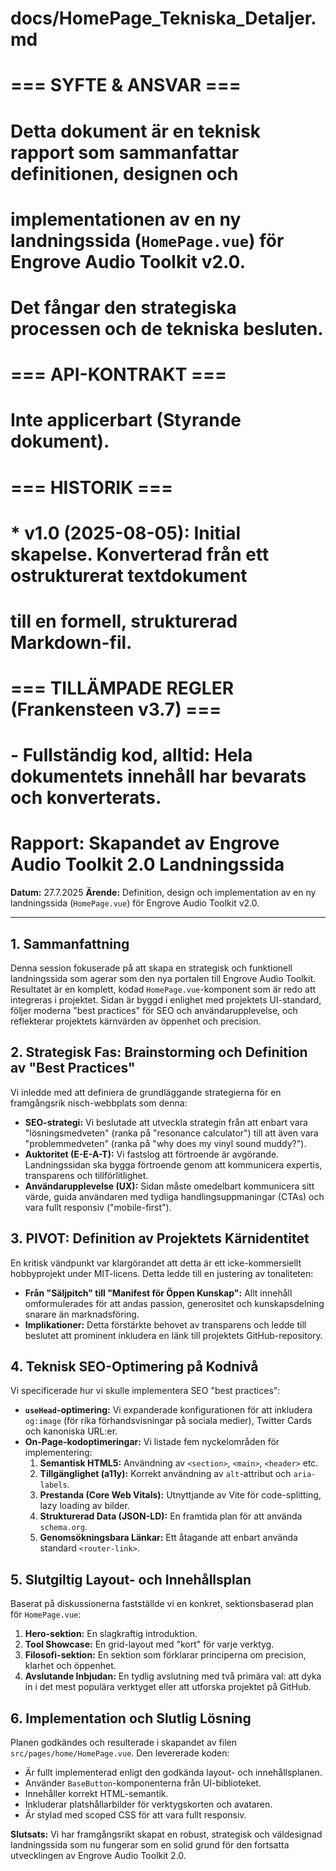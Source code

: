 # docs/HomePage_Tekniska_Detaljer.md
#
# === SYFTE & ANSVAR ===
# Detta dokument är en teknisk rapport som sammanfattar definitionen, designen och
# implementationen av en ny landningssida (`HomePage.vue`) för Engrove Audio Toolkit v2.0.
# Det fångar den strategiska processen och de tekniska besluten.
#
# === API-KONTRAKT ===
# Inte applicerbart (Styrande dokument).
#
# === HISTORIK ===
# * v1.0 (2025-08-05): Initial skapelse. Konverterad från ett ostrukturerat textdokument
#   till en formell, strukturerad Markdown-fil.
#
# === TILLÄMPADE REGLER (Frankensteen v3.7) ===
# - Fullständig kod, alltid: Hela dokumentets innehåll har bevarats och konverterats.

# Rapport: Skapandet av Engrove Audio Toolkit 2.0 Landningssida
**Datum:** 27.7.2025
**Ärende:** Definition, design och implementation av en ny landningssida (`HomePage.vue`) för Engrove Audio Toolkit v2.0.

---

## 1. Sammanfattning
Denna session fokuserade på att skapa en strategisk och funktionell landningssida som agerar som den nya portalen till Engrove Audio Toolkit. Resultatet är en komplett, kodad `HomePage.vue`-komponent som är redo att integreras i projektet. Sidan är byggd i enlighet med projektets UI-standard, följer moderna "best practices" för SEO och användarupplevelse, och reflekterar projektets kärnvärden av öppenhet och precision.

## 2. Strategisk Fas: Brainstorming och Definition av "Best Practices"
Vi inledde med att definiera de grundläggande strategierna för en framgångsrik nisch-webbplats som denna:

*   **SEO-strategi:** Vi beslutade att utveckla strategin från att enbart vara "lösningsmedveten" (ranka på "resonance calculator") till att även vara "problemmedveten" (ranka på "why does my vinyl sound muddy?").
*   **Auktoritet (E-E-A-T):** Vi fastslog att förtroende är avgörande. Landningssidan ska bygga förtroende genom att kommunicera expertis, transparens och tillförlitlighet.
*   **Användarupplevelse (UX):** Sidan måste omedelbart kommunicera sitt värde, guida användaren med tydliga handlingsuppmaningar (CTAs) och vara fullt responsiv ("mobile-first").

## 3. PIVOT: Definition av Projektets Kärnidentitet
En kritisk vändpunkt var klargörandet att detta är ett icke-kommersiellt hobbyprojekt under MIT-licens. Detta ledde till en justering av tonaliteten:

*   **Från "Säljpitch" till "Manifest för Öppen Kunskap":** Allt innehåll omformulerades för att andas passion, generositet och kunskapsdelning snarare än marknadsföring.
*   **Implikationer:** Detta förstärkte behovet av transparens och ledde till beslutet att prominent inkludera en länk till projektets GitHub-repository.

## 4. Teknisk SEO-Optimering på Kodnivå
Vi specificerade hur vi skulle implementera SEO "best practices":

*   **`useHead`-optimering:** Vi expanderade konfigurationen för att inkludera `og:image` (för rika förhandsvisningar på sociala medier), Twitter Cards och kanoniska URL:er.
*   **On-Page-kodoptimeringar:** Vi listade fem nyckelområden för implementering:
    1.  **Semantisk HTML5:** Användning av `<section>`, `<main>`, `<header>` etc.
    2.  **Tillgänglighet (a11y):** Korrekt användning av `alt`-attribut och `aria-labels`.
    3.  **Prestanda (Core Web Vitals):** Utnyttjande av Vite för code-splitting, lazy loading av bilder.
    4.  **Strukturerad Data (JSON-LD):** En framtida plan för att använda `schema.org`.
    5.  **Genomsökningsbara Länkar:** Ett åtagande att enbart använda standard `<router-link>`.

## 5. Slutgiltig Layout- och Innehållsplan
Baserat på diskussionerna fastställde vi en konkret, sektionsbaserad plan för `HomePage.vue`:

1.  **Hero-sektion:** En slagkraftig introduktion.
2.  **Tool Showcase:** En grid-layout med "kort" för varje verktyg.
3.  **Filosofi-sektion:** En sektion som förklarar principerna om precision, klarhet och öppenhet.
4.  **Avslutande Inbjudan:** En tydlig avslutning med två primära val: att dyka in i det mest populära verktyget eller att utforska projektet på GitHub.

## 6. Implementation och Slutlig Lösning
Planen godkändes och resulterade i skapandet av filen `src/pages/home/HomePage.vue`. Den levererade koden:

*   Är fullt implementerad enligt den godkända layout- och innehållsplanen.
*   Använder `BaseButton`-komponenterna från UI-biblioteket.
*   Innehåller korrekt HTML-semantik.
*   Inkluderar platshållarbilder för verktygskorten och avataren.
*   Är stylad med scoped CSS för att vara fullt responsiv.

**Slutsats:** Vi har framgångsrikt skapat en robust, strategisk och väldesignad landningssida som nu fungerar som en solid grund för den fortsatta utvecklingen av Engrove Audio Toolkit 2.0.
